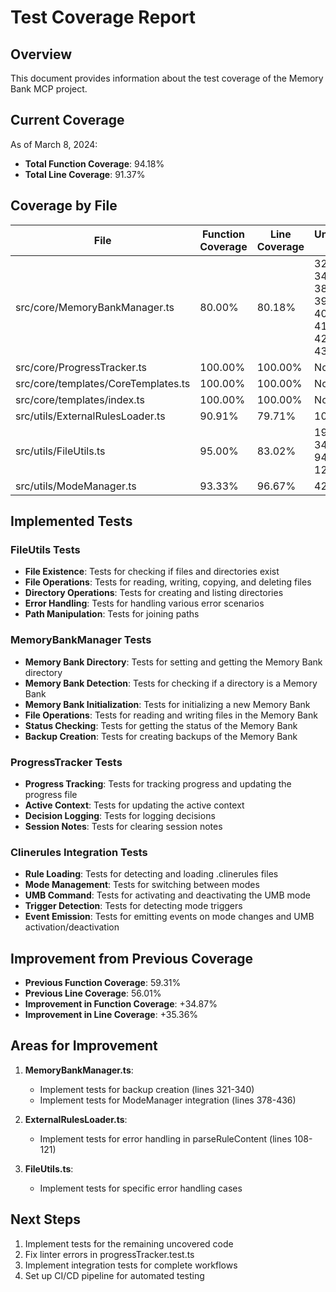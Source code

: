 # Test Coverage Report

## Overview

This document provides information about the test coverage of the Memory Bank MCP project.

## Current Coverage

As of March 8, 2024:

- **Total Function Coverage**: 94.18%
- **Total Line Coverage**: 91.37%

## Coverage by File

| File | Function Coverage | Line Coverage | Uncovered Lines |
|------|------------------|---------------|-----------------|
| src/core/MemoryBankManager.ts | 80.00% | 80.18% | 321-340, 348, 378-381, 389-392, 399-401, 409-412, 421-424, 433-436 |
| src/core/ProgressTracker.ts | 100.00% | 100.00% | None |
| src/core/templates/CoreTemplates.ts | 100.00% | 100.00% | None |
| src/core/templates/index.ts | 100.00% | 100.00% | None |
| src/utils/ExternalRulesLoader.ts | 90.91% | 79.71% | 108-121 |
| src/utils/FileUtils.ts | 95.00% | 83.02% | 19, 33-34, 49, 79, 94, 109, 123 |
| src/utils/ModeManager.ts | 93.33% | 96.67% | 42-44 |

## Implemented Tests

### FileUtils Tests

- **File Existence**: Tests for checking if files and directories exist
- **File Operations**: Tests for reading, writing, copying, and deleting files
- **Directory Operations**: Tests for creating and listing directories
- **Error Handling**: Tests for handling various error scenarios
- **Path Manipulation**: Tests for joining paths

### MemoryBankManager Tests

- **Memory Bank Directory**: Tests for setting and getting the Memory Bank directory
- **Memory Bank Detection**: Tests for checking if a directory is a Memory Bank
- **Memory Bank Initialization**: Tests for initializing a new Memory Bank
- **File Operations**: Tests for reading and writing files in the Memory Bank
- **Status Checking**: Tests for getting the status of the Memory Bank
- **Backup Creation**: Tests for creating backups of the Memory Bank

### ProgressTracker Tests

- **Progress Tracking**: Tests for tracking progress and updating the progress file
- **Active Context**: Tests for updating the active context
- **Decision Logging**: Tests for logging decisions
- **Session Notes**: Tests for clearing session notes

### Clinerules Integration Tests

- **Rule Loading**: Tests for detecting and loading .clinerules files
- **Mode Management**: Tests for switching between modes
- **UMB Command**: Tests for activating and deactivating the UMB mode
- **Trigger Detection**: Tests for detecting mode triggers
- **Event Emission**: Tests for emitting events on mode changes and UMB activation/deactivation

## Improvement from Previous Coverage

- **Previous Function Coverage**: 59.31%
- **Previous Line Coverage**: 56.01%
- **Improvement in Function Coverage**: +34.87%
- **Improvement in Line Coverage**: +35.36%

## Areas for Improvement

1. **MemoryBankManager.ts**:
   - Implement tests for backup creation (lines 321-340)
   - Implement tests for ModeManager integration (lines 378-436)

2. **ExternalRulesLoader.ts**:
   - Implement tests for error handling in parseRuleContent (lines 108-121)

3. **FileUtils.ts**:
   - Implement tests for specific error handling cases

## Next Steps

1. Implement tests for the remaining uncovered code
2. Fix linter errors in progressTracker.test.ts
3. Implement integration tests for complete workflows
4. Set up CI/CD pipeline for automated testing